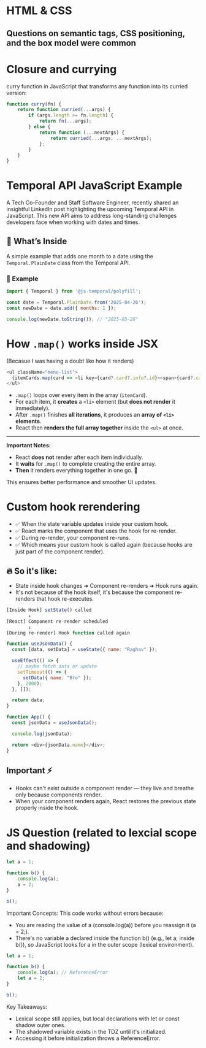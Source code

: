 # HTML & CSS

## Questions on semantic tags, CSS positioning, and the box model were common

# Closure and currying


curry function in JavaScript that transforms any function into its curried version:

```js
function curry(fn) {
    return function curried(...args) {
        if (args.length >= fn.length) {
            return fn(...args);
        } else {
            return function (...nextArgs) {
                return curried(...args, ...nextArgs);
            };
        }
    }
}

```
# Temporal API JavaScript Example

A Tech Co-Founder and Staff Software Engineer, recently shared an insightful LinkedIn post highlighting the upcoming Temporal API in JavaScript. This new API aims to address long-standing challenges developers face when working with dates and times.​

## 🚀 What’s Inside

A simple example that adds one month to a date using the `Temporal.PlainDate` class from the Temporal API.

### 📄 Example

```js
import { Temporal } from '@js-temporal/polyfill';

const date = Temporal.PlainDate.from('2025-04-26');
const newDate = date.add({ months: 1 });

console.log(newDate.toString()); // "2025-05-26"
```

# How `.map()` works inside JSX

(Becasue I was having a doubt like how it renders)

```js
<ul className="menu-list">
  {itemCards.map(card => <li key={card?.card?.info?.id}><span>{card?.card?.info?.name}</span></li>)}
</ul>
```

- `.map()` loops over every item in the array (`itemCard`).
- For each item, it **creates** a `<li>` element (but **does not render** it immediately).
- After `.map()` finishes **all iterations**, it produces an **array of `<li>` elements**.
- React then **renders the full array together** inside the `<ul>` at once.

---

**Important Notes:**
- React **does not** render after each item individually.
- It **waits** for `.map()` to complete creating the entire array.
- **Then** it renders everything together in one go. 🚀

This ensures better performance and smoother UI updates.



# Custom hook rerendering

- ✅ When the state variable updates inside your custom hook.
- ✅ React marks the component that uses the hook for re-render.
- ✅ During re-render, your component re-runs.
- ✅ Which means your custom hook is called again (because hooks are just part of the component render).

## 🔥 So it's like:

- State inside hook changes ➔ Component re-renders ➔ Hook runs again.
- It's not because of the hook itself, it's because the component re-renders that hook re-executes.

```js
[Inside Hook] setState() called 
        ↓
[React] Component re-render scheduled 
        ↓
[During re-render] Hook function called again
```
```js
function useJsonData() {
  const [data, setData] = useState({ name: "Raghav" });

  useEffect(() => {
    // maybe fetch data or update
    setTimeout(() => {
      setData({ name: "Bro" });
    }, 2000);
  }, []);

  return data;
}

function App() {
  const jsonData = useJsonData();

  console.log(jsonData);

  return <div>{jsonData.name}</div>;
}

```

## Important ⚡
- Hooks can't exist outside a component render — they live and breathe only because components render.
- When your component renders again, React restores the previous state properly inside the hook.


# JS Question (related to lexcial scope and shadowing)

```js
let a = 1;

function b() {
    console.log(a);
    a = 2;
}

b();
```

Important Concepts:
This code works without errors because:

- You are reading the value of a (console.log(a)) before you reassign it (a = 2;).
- There's no variable a declared inside the function b() (e.g., let a; inside b()), so JavaScript looks for a in the outer scope (lexical environment).

```js
let a = 1;

function b() {
    console.log(a); // ReferenceError
    let a = 2;
}

b();
```

Key Takeaways:
- Lexical scope still applies, but local declarations with let or const shadow outer ones.
- The shadowed variable exists in the TDZ until it's initialized.
- Accessing it before initialization throws a ReferenceError.
      
